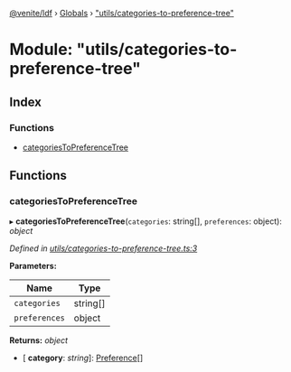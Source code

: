 [@venite/ldf](../README.md) › [Globals](../globals.md) › ["utils/categories-to-preference-tree"](_utils_categories_to_preference_tree_.md)

# Module: "utils/categories-to-preference-tree"

## Index

### Functions

* [categoriesToPreferenceTree](_utils_categories_to_preference_tree_.md#categoriestopreferencetree)

## Functions

###  categoriesToPreferenceTree

▸ **categoriesToPreferenceTree**(`categories`: string[], `preferences`: object): *object*

*Defined in [utils/categories-to-preference-tree.ts:3](https://github.com/gbj/venite/blob/d2da7864/ldf/src/utils/categories-to-preference-tree.ts#L3)*

**Parameters:**

Name | Type |
------ | ------ |
`categories` | string[] |
`preferences` | object |

**Returns:** *object*

* \[ **category**: *string*\]: [Preference](../classes/_liturgy_preference_.preference.md)[]
